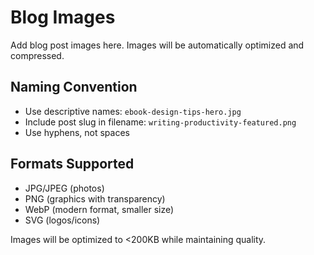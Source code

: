 # Blog Images

Add blog post images here. Images will be automatically optimized and compressed.

## Naming Convention
- Use descriptive names: `ebook-design-tips-hero.jpg`
- Include post slug in filename: `writing-productivity-featured.png`
- Use hyphens, not spaces

## Formats Supported
- JPG/JPEG (photos)
- PNG (graphics with transparency)
- WebP (modern format, smaller size)
- SVG (logos/icons)

Images will be optimized to <200KB while maintaining quality.
